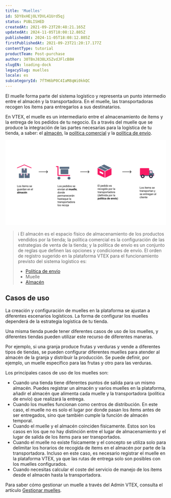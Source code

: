 ```yaml
---
title: 'Muelles'
id: 5DY8xHEjOLYDVL41Urd5qj
status: PUBLISHED
createdAt: 2021-09-23T20:48:21.165Z
updatedAt: 2024-11-05T18:08:12.885Z
publishedAt: 2024-11-05T18:08:12.885Z
firstPublishedAt: 2021-09-23T21:20:17.177Z
contentType: tutorial
productTeam: Post-purchase
author: 30TBnJ838LXSZvdJFlcB8H
slugEN: loading-dock
legacySlug: muelles
locale: es
subcategoryId: 7fTH6bP0C4IaM8qWi0kkQC
---
```


El muelle forma parte del sistema logístico y representa un punto intermedio entre el almacén y la transportadora. En el muelle, las transportadoras recogen los ítems para entregarlos a sus destinatarios. 

En VTEX, el muelle es un intermediario entre el almacenamiento de ítems y la entrega de los pedidos de tu negocio. Es a través del muelle que se produce la integración de las partes necesarias para la logística de tu tienda, a saber: el [almacén](/es/tutorial/estoque--6oIxvsVDTtGpO7y6zwhGpb), la [política comercial](/es/tutorial/como-funciona-una-politica-comercial--6Xef8PZiFm40kg2STrMkMV) y la [política de envío](/es/tutorial/politica-de-envio--tutorials_140).

![Doca ES](https://raw.githubusercontent.com/vtexdocs/help-center-content/refs/heads/main/docs/es/tutorials/env%C3%ADo/estrat%C3%A9gia-de-env%C3%ADo/muelles_1.svg)

> ℹ️ El almacén es el espacio físico de almacenamiento de los productos vendidos por la tienda; la política comercial es la configuración de las estrategias de venta de la tienda; y la política de envío es un conjunto de reglas que definen las opciones y condiciones de envío. El orden de registro sugerido en la plataforma VTEX para el funcionamiento previsto del sistema logístico es: <ul><li>[Política de envío](/es/tutorial/politica-de-envio--tutorials_140)</li><li>Muelle</li><li>[Almacén](/es/tutorial/estoque--6oIxvsVDTtGpO7y6zwhGpb)</li></ul>

## Casos de uso

La creación y configuración de muelles en la plataforma se ajustan a diferentes escenarios logísticos. La forma de configurar los muelles dependerá de la estrategia logística de tu tienda.

Una misma tienda puede tener diferentes casos de uso de los muelles, y diferentes tiendas pueden utilizar este recurso de diferentes maneras.

Por ejemplo, si una granja produce frutas y verduras y vende a diferentes tipos de tiendas, se pueden configurar diferentes muelles para atender al almacén de la granja y distribuir la producción. Se puede definir, por ejemplo, un muelle específico para las frutas y otro para las verduras.

Los principales casos de uso de los muelles son:

* Cuando una tienda tiene diferentes puntos de salida para un mismo almacén. Puedes registrar un almacén y varios muelles en la plataforma, añadir el almacén que alimenta cada muelle y la transportadora (política de envío) que realizará la entrega.
* Cuando los muelles funcionan como centros de distribución. En este caso, el muelle no es solo el lugar por donde pasan los ítems antes de ser entregados, sino que también cumple la función de almacén temporal.
* Cuando el muelle y el almacén coinciden físicamente. Estos son los casos en los que no hay distinción entre el lugar de almacenamiento y el lugar de salida de los ítems para ser transportados.
* Cuando el muelle no existe físicamente y el concepto se utiliza solo para delimitar los horarios de recogida de ítems en el almacén por parte de la transportadora. Incluso en este caso, es necesario registrar el muelle en la plataforma VTEX, ya que las rutas de entrega solo son posibles con los muelles configurados.
* Cuando necesitas calcular el coste del servicio de manejo de los ítems desde el almacén hasta la transportadora.

Para saber cómo gestionar un muelle a través del Admin VTEX, consulta el artículo [Gestionar muelles](/es/tutorial/gestionar-el-muelle--7K3FultD8I2cuuA6iyGEiW).

